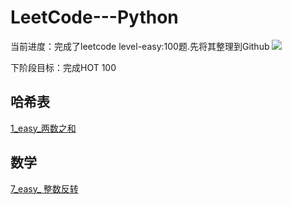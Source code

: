 LeetCode---Python
=====

当前进度：完成了leetcode level-easy:100题.先将其整理到Github ![](https://image.baidu.com/search/detail?ct=503316480&z=0&ipn=d&word=%E7%9F%A2%E9%87%8F%E5%9B%BE%E6%A0%87&step_word=&hs=0&pn=37&spn=0&di=64460&pi=0&rn=1&tn=baiduimagedetail&is=0%2C0&istype=0&ie=utf-8&oe=utf-8&in=&cl=2&lm=-1&st=undefined&cs=3041188583%2C3728040599&os=3884652365%2C1621180515&simid=0%2C0&adpicid=0&lpn=0&ln=1762&fr=&fmq=1562303411079_R&fm=&ic=undefined&s=undefined&hd=undefined&latest=undefined&copyright=undefined&se=&sme=&tab=0&width=undefined&height=undefined&face=undefined&ist=&jit=&cg=&bdtype=0&oriquery=&objurl=http%3A%2F%2Fku.90sjimg.com%2Felement_origin_min_pic%2F16%2F08%2F06%2F1957a5cd515a0bb.jpg&fromurl=ippr_z2C%24qAzdH3FAzdH3Flafij3t_z%26e3Bv54AzdH3Ff7vwtAzdH3F8cb9lmd9_z%26e3Bip4s&gsm=0&rpstart=0&rpnum=0&islist=&querylist=&force=undefined
)

下阶段目标：完成HOT 100

哈希表
-----
[1_easy_两数之和](https://github.com/peterpwb/leetcode---python/blob/master/1_easy_两数之和.py)

数学
-----
[7_easy_ 整数反转](https://github.com/peterpwb/leetcode---python/blob/master/7_easy_%20整数反转.py)
